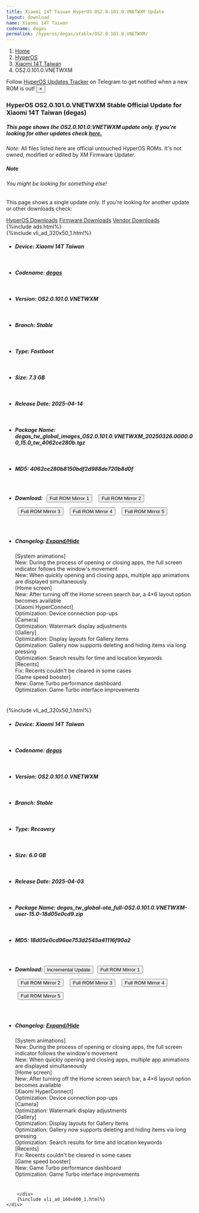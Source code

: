 ```yaml
---
title: Xiaomi 14T Taiwan HyperOS OS2.0.101.0.VNETWXM Update
layout: download
name: Xiaomi 14T Taiwan
codename: degas
permalink: /hyperos/degas/stable/OS2.0.101.0.VNETWXM/
---
```

<nav aria-label="breadcrumb">
    <ol class="breadcrumb">
        <li class="breadcrumb-item"><a href="/">Home</a></li>
        <li class="breadcrumb-item"><a href="/hyperos/">HyperOS</a></li>
        <li class="breadcrumb-item"><a href="/hyperos/degas/">Xiaomi 14T Taiwan</a></li>
        <li class="breadcrumb-item active" aria-current="page">OS2.0.101.0.VNETWXM</li>
    </ol>
</nav>
<div class="alert alert-primary alert-dismissible fade show" role="alert">
    Follow <a href="https://t.me/MIUIUpdatesTracker" class="alert-link">HyperOS Updates Tracker</a> on Telegram to get
    notified when a new ROM is out!
    <button type="button" class="close" data-dismiss="alert" aria-label="Close">
        <span aria-hidden="true">&times;</span>
    </button>
</div>
<div class="col-12 mx-auto">
    <h3 class="title bg-light p-2 rounded">HyperOS OS2.0.101.0.VNETWXM Stable Official Update for Xiaomi 14T Taiwan (degas)</h3>
    <h5>This page shows the OS2.0.101.0.VNETWXM update only. If you're looking for other updates check
        <a href="/hyperos/degas/">here.</a></h5>
    <p><i>Note: </i>All files listed here are official untouched HyperOS ROMs.
        It's not owned, modified or edited by XM Firmware Updater.</p>
    <div class="card">
        <div class="card-body">
            <h5 class="card-title">Note</h5>
            <h6 class="card-subtitle mb-2 text-muted">You might be looking for something else!</h6>
            <p class="card-text">This page shows a single update only.
                If you're looking for another update or other downloads check:</p>
            <a href="/hyperos/" class="card-link">HyperOS Downloads</a>
            <a href="/firmware/" class="card-link">Firmware Downloads</a>
            <a href="/vendor/" class="card-link">Vendor Downloads</a>
        </div>
    </div>
    {%include ads.html%}
    <div class="row justify-content-center">
        <div class="col-10" id="downloads">
                    <div class="card card-body">
            {%include vli_ad_320x50_1.html%}
            <ul class="list-unstyled">
                <li style="padding-bottom: 10px;">
                    <h5><b>Device: </b>Xiaomi 14T Taiwan</h5>
                </li>
                <li style="padding-bottom: 10px;">
                    <h5><b>Codename: </b> <a href="/hyperos/degas/" target="_blank">degas</a> </h5>
                </li>
                <li style="padding-bottom: 10px;">
                    <h5><b>Version: </b>OS2.0.101.0.VNETWXM</h5>
                </li>
                <li style="padding-bottom: 10px;">
                    <h5><b>Branch: </b>Stable</h5>
                </li>
                <li style="padding-bottom: 10px;">
                    <h5><b>Type: </b>Fastboot</h5>
                </li>
                <li style="padding-bottom: 10px;">
                    <h5><b>Size: </b>7.3 GB</h5>
                </li>
                <li style="padding-bottom: 10px;">
                    <h5><b>Release Date: </b>2025-04-14</h5>
                </li>
                <li style="padding-bottom: 10px;">
                    <h5><b>Package Name: </b><span id="filename" class="text-dark">degas_tw_global_images_OS2.0.101.0.VNETWXM_20250326.0000.00_15.0_tw_4062ce280b.tgz</span></h5>
                </li>
                <li style="padding-bottom: 10px;">
                    <h5><b>MD5: </b><span id="md5" class="text-muted">4062ce280b8150bdf2d988de720b8d0f</span></h5>
                </li>
                <li style="padding-bottom: 10px;">
                    <h5><b>Download: </b> <button type="button" id="download" class="btn btn-primary" style="margin: 7px;" onclick="window.open('https://cdnorg.d.miui.com/OS2.0.101.0.VNETWXM/degas_tw_global_images_OS2.0.101.0.VNETWXM_20250326.0000.00_15.0_tw_4062ce280b.tgz', '_blank');"><i class="fa fa-download"></i> Full ROM Mirror 1</button> <button type="button" id="download" class="btn btn-primary" style="margin: 7px;" onclick="window.open('https://bkt-sgp-miui-ota-update-alisgp.oss-ap-southeast-1.aliyuncs.com/OS2.0.101.0.VNETWXM/degas_tw_global_images_OS2.0.101.0.VNETWXM_20250326.0000.00_15.0_tw_4062ce280b.tgz', '_blank');"><i class="fa fa-download"></i> Full ROM Mirror 2</button> <button type="button" id="download" class="btn btn-primary" style="margin: 7px;" onclick="window.open('https://bn.d.miui.com/OS2.0.101.0.VNETWXM/degas_tw_global_images_OS2.0.101.0.VNETWXM_20250326.0000.00_15.0_tw_4062ce280b.tgz', '_blank');"><i class="fa fa-download"></i> Full ROM Mirror 3</button> <button type="button" id="download" class="btn btn-primary" style="margin: 7px;" onclick="window.open('https://bigota.d.miui.com/OS2.0.101.0.VNETWXM/degas_tw_global_images_OS2.0.101.0.VNETWXM_20250326.0000.00_15.0_tw_4062ce280b.tgz', '_blank');"><i class="fa fa-download"></i> Full ROM Mirror 4</button> <button type="button" id="download" class="btn btn-primary" style="margin: 7px;" onclick="window.open('https://hugeota.d.miui.com/OS2.0.101.0.VNETWXM/degas_tw_global_images_OS2.0.101.0.VNETWXM_20250326.0000.00_15.0_tw_4062ce280b.tgz', '_blank');"><i class="fa fa-download"></i> Full ROM Mirror 5</button></h5>
                </li>
                <li style="padding-bottom: 10px;">
                    <h5><b>Changelog: </b><a href="#degas_1_changelog" data-toggle="collapse" role="button"
                            aria-expanded="false" aria-controls="degas_1_changelog"> <i class="fa fa-arrow-down"
                                aria-hidden="true"></i> Expand/Hide</a></h5>
                    <div class="collapse" id="degas_1_changelog">
                        <p id="changelog_text">[System animations]<br>New: During the process of opening or closing apps, the full screen indicator follows the window's movement<br>New: When quickly opening and closing apps, multiple app animations are displayed simultaneously<br>[Home screen]<br>New: After turning off the Home screen search bar, a 4×6 layout option becomes available<br>[Xiaomi HyperConnect]<br>Optimization: Device connection pop-ups<br>[Camera]<br>Optimization: Watermark display adjustments<br>[Gallery]<br>Optimization: Display layouts for Gallery items<br>Optimization: Gallery now supports deleting and hiding items via long pressing<br>Optimization: Search results for time and location keywords<br>[Recents]<br>Fix: Recents couldn't be cleared in some cases<br>[Game speed booster]<br>New: Game Turbo performance dashboard<br>Optimization: Game Turbo interface improvements</p>
                    </div>
                </li>
            </ul>
        </div>
        <div class="card card-body">
            {%include vli_ad_320x50_1.html%}
            <ul class="list-unstyled">
                <li style="padding-bottom: 10px;">
                    <h5><b>Device: </b>Xiaomi 14T Taiwan</h5>
                </li>
                <li style="padding-bottom: 10px;">
                    <h5><b>Codename: </b> <a href="/hyperos/degas/" target="_blank">degas</a> </h5>
                </li>
                <li style="padding-bottom: 10px;">
                    <h5><b>Version: </b>OS2.0.101.0.VNETWXM</h5>
                </li>
                <li style="padding-bottom: 10px;">
                    <h5><b>Branch: </b>Stable</h5>
                </li>
                <li style="padding-bottom: 10px;">
                    <h5><b>Type: </b>Recovery</h5>
                </li>
                <li style="padding-bottom: 10px;">
                    <h5><b>Size: </b>6.0 GB</h5>
                </li>
                <li style="padding-bottom: 10px;">
                    <h5><b>Release Date: </b>2025-04-03</h5>
                </li>
                <li style="padding-bottom: 10px;">
                    <h5><b>Package Name: </b><span id="filename" class="text-dark">degas_tw_global-ota_full-OS2.0.101.0.VNETWXM-user-15.0-18d05e0cd9.zip</span></h5>
                </li>
                <li style="padding-bottom: 10px;">
                    <h5><b>MD5: </b><span id="md5" class="text-muted">18d05e0cd96ae753d2545a41116f90a2</span></h5>
                </li>
                <li style="padding-bottom: 10px;">
                    <h5><b>Download: </b><button type="button" id="incremental_download" class="btn btn-warning" onclick="window.open('https://bigota.d.miui.com/OS2.0.101.0.VNETWXM/degas_tw_global-ota_incremental-OS2.0.2.0.VNETWXM-OS2.0.101.0.VNETWXM-user-15.0-5353ebb659.zip', '_blank');"><i class="fa fa-download"></i> Incremental Update</button> <button type="button" id="download" class="btn btn-primary" style="margin: 7px;" onclick="window.open('https://cdnorg.d.miui.com/OS2.0.101.0.VNETWXM/degas_tw_global-ota_full-OS2.0.101.0.VNETWXM-user-15.0-18d05e0cd9.zip', '_blank');"><i class="fa fa-download"></i> Full ROM Mirror 1</button> <button type="button" id="download" class="btn btn-primary" style="margin: 7px;" onclick="window.open('https://bkt-sgp-miui-ota-update-alisgp.oss-ap-southeast-1.aliyuncs.com/OS2.0.101.0.VNETWXM/degas_tw_global-ota_full-OS2.0.101.0.VNETWXM-user-15.0-18d05e0cd9.zip', '_blank');"><i class="fa fa-download"></i> Full ROM Mirror 2</button> <button type="button" id="download" class="btn btn-primary" style="margin: 7px;" onclick="window.open('https://bn.d.miui.com/OS2.0.101.0.VNETWXM/degas_tw_global-ota_full-OS2.0.101.0.VNETWXM-user-15.0-18d05e0cd9.zip', '_blank');"><i class="fa fa-download"></i> Full ROM Mirror 3</button> <button type="button" id="download" class="btn btn-primary" style="margin: 7px;" onclick="window.open('https://bigota.d.miui.com/OS2.0.101.0.VNETWXM/degas_tw_global-ota_full-OS2.0.101.0.VNETWXM-user-15.0-18d05e0cd9.zip', '_blank');"><i class="fa fa-download"></i> Full ROM Mirror 4</button> <button type="button" id="download" class="btn btn-primary" style="margin: 7px;" onclick="window.open('https://hugeota.d.miui.com/OS2.0.101.0.VNETWXM/degas_tw_global-ota_full-OS2.0.101.0.VNETWXM-user-15.0-18d05e0cd9.zip', '_blank');"><i class="fa fa-download"></i> Full ROM Mirror 5</button></h5>
                </li>
                <li style="padding-bottom: 10px;">
                    <h5><b>Changelog: </b><a href="#degas_2_changelog" data-toggle="collapse" role="button"
                            aria-expanded="false" aria-controls="degas_2_changelog"> <i class="fa fa-arrow-down"
                                aria-hidden="true"></i> Expand/Hide</a></h5>
                    <div class="collapse" id="degas_2_changelog">
                        <p id="changelog_text">[System animations]<br>New: During the process of opening or closing apps, the full screen indicator follows the window's movement<br>New: When quickly opening and closing apps, multiple app animations are displayed simultaneously<br>[Home screen]<br>New: After turning off the Home screen search bar, a 4×6 layout option becomes available<br>[Xiaomi HyperConnect]<br>Optimization: Device connection pop-ups<br>[Camera]<br>Optimization: Watermark display adjustments<br>[Gallery]<br>Optimization: Display layouts for Gallery items<br>Optimization: Gallery now supports deleting and hiding items via long pressing<br>Optimization: Search results for time and location keywords<br>[Recents]<br>Fix: Recents couldn't be cleared in some cases<br>[Game speed booster]<br>New: Game Turbo performance dashboard<br>Optimization: Game Turbo interface improvements</p>
                    </div>
                </li>
            </ul>
        </div>

        </div>
        {%include vli_ad_160x600_1.html%}
    </div>
</div>
